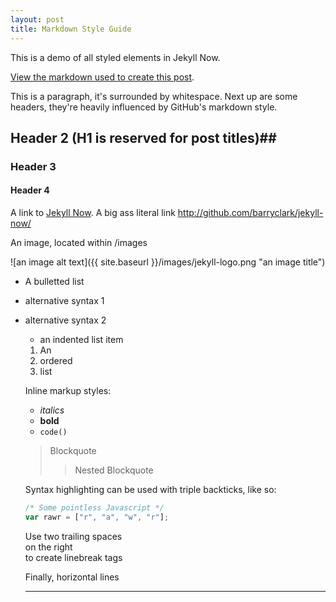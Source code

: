 ```yaml
---
layout: post
title: Markdown Style Guide
---
```


This is a demo of all styled elements in Jekyll Now.

[View the markdown used to create this post](https://raw.githubusercontent.com/barryclark/www.jekyllnow.com/gh-pages/_posts/2014-6-19-Markdown-Style-Guide.md).

This is a paragraph, it's surrounded by whitespace. Next up are some headers, they're heavily influenced by GitHub's markdown style.

## Header 2 (H1 is reserved for post titles)##

### Header 3

#### Header 4

A link to [Jekyll Now](http://github.com/barryclark/jekyll-now/). A big ass literal link <http://github.com/barryclark/jekyll-now/>

An image, located within /images

![an image alt text]({{ site.baseurl }}/images/jekyll-logo.png "an image title")

- A bulletted list
- alternative syntax 1
- alternative syntax 2
  - an indented list item

  1. An
  2. ordered
  3. list

  Inline markup styles:

  - _italics_
  - **bold**
  - `code()`

  > Blockquote
  >> Nested Blockquote

  Syntax highlighting can be used with triple backticks, like so:

  ```javascript
  /* Some pointless Javascript */
  var rawr = ["r", "a", "w", "r"];
  ```

  Use two trailing spaces  
  on the right  
  to create linebreak tags  

  Finally, horizontal lines

  ----
